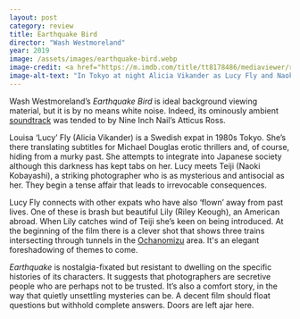 ```yaml
---
layout: post
category: review
title: Earthquake Bird
director: "Wash Westmoreland"
year: 2019
image: /assets/images/earthquake-bird.webp
image-credit: <a href="https://m.imdb.com/title/tt8178486/mediaviewer/rm2725560065">A24</a>
image-alt-text: "In Tokyo at night Alicia Vikander as Lucy Fly and Naoki Kobayashi as Teiji embrace each other; Teiji holds Lucy's head tenderly with his right hand to comfort her."
---
```


Wash Westmoreland’s _Earthquake Bird_ is ideal background viewing material, but it is by no means white noise. Indeed, its ominously ambient [soundtrack](https://www.youtube.com/watch?v=lnB6pFwbYZk&ab_channel=AtticusRoss-Topic) was tended to by Nine Inch Nail’s Atticus Ross.

Louisa ‘Lucy’ Fly (Alicia Vikander) is a Swedish expat in 1980s Tokyo. She’s there translating subtitles for Michael Douglas erotic thrillers and, of course, hiding from a murky past. She attempts to integrate into Japanese society although this darkness has kept tabs on her. Lucy meets Teiji (Naoki Kobayashi), a striking photographer who is as mysterious and antisocial as her. They begin a tense affair that leads to irrevocable consequences.

Lucy Fly connects with other expats who have also ‘flown’ away from past lives. One of these is brash but beautiful Lily (Riley Keough), an American abroad. When Lily catches wind of Teiji she’s keen on being introduced. At the beginning of the film there is a clever shot that shows three trains intersecting through tunnels in the [Ochanomizu](https://www.youtube.com/watch?v=8e2Cmek3HeE&ab_channel=SusanMcCormac) area. It's an elegant foreshadowing of themes to come.

_Earthquake_ is nostalgia-fixated but resistant to dwelling on the specific histories of its characters. It suggests that photographers are secretive people who are perhaps not to be trusted. It’s also a comfort story, in the way that quietly unsettling mysteries can be. A decent film should float questions but withhold complete answers. Doors are left ajar here.
